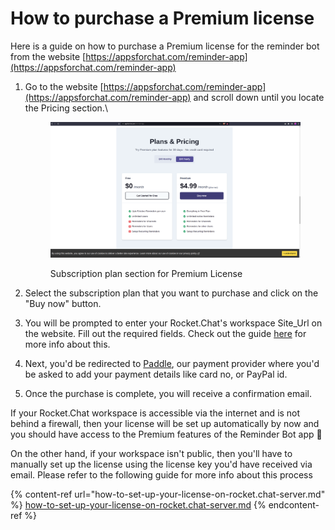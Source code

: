 # How to purchase a Premium license

Here is a guide on how to purchase a Premium license for the reminder bot from the website [https://appsforchat.com/reminder-app](https://appsforchat.com/reminder-app)

1.  Go to the website [https://appsforchat.com/reminder-app](https://appsforchat.com/reminder-app) and scroll down until you locate the Pricing section.\


    <figure><img src="../../.gitbook/assets/image (3).png" alt=""><figcaption><p>Subscription plan section for Premium License</p></figcaption></figure>
2. Select the subscription plan that you want to purchase and click on the "Buy now" button.
3. You will be prompted to enter your Rocket.Chat's workspace Site\_Url on the website. Fill out the required fields. Check out the guide [here](where-to-find-workspace-site\_url-for-license.md) for more info about this.
4. Next, you'd be redirected to [Paddle](https://www.paddle.com/), our payment provider where you'd be asked to add your payment details like card no, or PayPal id.&#x20;
5. Once the purchase is complete, you will receive a confirmation email.

If your Rocket.Chat workspace is accessible via the internet and is not behind a firewall, then your license will be set up automatically by now and you should have access to the Premium features of the Reminder Bot app :tada:

On the other hand, if your workspace isn't public, then you'll have to manually set up the license using the license key you'd have received via email. Please refer to the following guide for more info about this process

{% content-ref url="how-to-set-up-your-license-on-rocket.chat-server.md" %}
[how-to-set-up-your-license-on-rocket.chat-server.md](how-to-set-up-your-license-on-rocket.chat-server.md)
{% endcontent-ref %}
